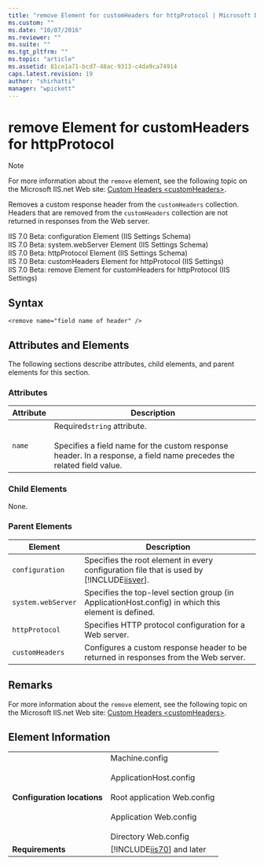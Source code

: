 ```yaml
---
title: "remove Element for customHeaders for httpProtocol | Microsoft Docs"
ms.custom: ""
ms.date: "10/07/2016"
ms.reviewer: ""
ms.suite: ""
ms.tgt_pltfrm: ""
ms.topic: "article"
ms.assetid: 81ce1a71-bcd7-48ac-9313-c4da9ca74914
caps.latest.revision: 19
author: "shirhatti"
manager: "wpickett"
---
```

# remove Element for customHeaders for httpProtocol
> [!NOTE]
>  For more information about the `remove` element, see the following topic on the Microsoft IIS.net Web site: [Custom Headers \<customHeaders>](http://www.iis.net/ConfigReference/system.webServer/httpProtocol/customHeaders).  
  
 Removes a custom response header from the `customHeaders` collection. Headers that are removed from the `customHeaders` collection are not returned in responses from the Web server.  
  
 IIS 7.0 Beta: configuration Element (IIS Settings Schema)  
IIS 7.0 Beta: system.webServer Element (IIS Settings Schema)  
IIS 7.0 Beta: httpProtocol Element (IIS Settings Schema)  
IIS 7.0 Beta: customHeaders Element for httpProtocol (IIS Settings)  
IIS 7.0 Beta: remove Element for customHeaders for httpProtocol (IIS Settings)  
  
## Syntax  
  
```  
<remove name="field name of header" />  
```  
  
## Attributes and Elements  
 The following sections describe attributes, child elements, and parent elements for this section.  
  
### Attributes  
  
|Attribute|Description|  
|---------------|-----------------|  
|`name`|Required`string` attribute.<br /><br /> Specifies a field name for the custom response header. In a response, a field name precedes the related field value.|  
  
### Child Elements  
 None.  
  
### Parent Elements  
  
|Element|Description|  
|-------------|-----------------|  
|`configuration`|Specifies the root element in every configuration file that is used by [!INCLUDE[iisver](../../reference/admin/includes/iisver-md.md)].|  
|`system.webServer`|Specifies the top-level section group (in ApplicationHost.config) in which this element is defined.|  
|`httpProtocol`|Specifies HTTP protocol configuration for a Web server.|  
|`customHeaders`|Configures a custom response header to be returned in responses from the Web server.|  
  
## Remarks  
 For more information about the `remove` element, see the following topic on the Microsoft IIS.net Web site: [Custom Headers \<customHeaders>](http://www.iis.net/ConfigReference/system.webServer/httpProtocol/customHeaders).  
  
## Element Information  
  
|||  
|-|-|  
|**Configuration locations**|Machine.config<br /><br /> ApplicationHost.config<br /><br /> Root application Web.config<br /><br /> Application Web.config<br /><br /> Directory Web.config|  
|**Requirements**|[!INCLUDE[iis70](../../reference/admin/includes/iis70-md.md)] and later|